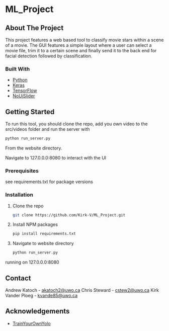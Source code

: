 # ML_Project



<!-- ABOUT THE PROJECT -->
## About The Project

This project features a web based tool to classify movie stars within a scene of a movie. The GUI features a simple layout where a user can select a movie file, trim it to a certain scene and finally send it to the back end for facial detection followed by classification. 


### Built With

* [Python](https://www.python.org/)
* [Keras](https://keras.io/)
* [TensorFlow](https://www.tensorflow.org/)
* [NoUiSlider](https://refreshless.com/nouislider/)



<!-- GETTING STARTED -->
## Getting Started

To run this tool, you should clone the repo, add you own video to the src/videos folder and run the server with

  ```sh
  python run_server.py
  ```
From the website directory.

Navigate to 127.0.0.0:8080 to interact with the UI

### Prerequisites

see requirements.txt for package versions


### Installation

1. Clone the repo
   ```sh
   git clone https://github.com/Kirk-V/ML_Project.git
   ```
2. Install NPM packages
   ```sh
   pip install requirements.txt
   ```
3. Navigate to website directory
   ```sh
   python run_server.py
   ```
running on 127.0.0.0:8080



<!-- CONTACT -->
## Contact 
Andrew Katoch - akatoch2@uwo.ca
Chris Steward - cstew2@uwo.ca
Kirk Vander Ploeg - kvande85@uwo.ca


<!-- ACKNOWLEDGEMENTS -->
## Acknowledgements
* [TrainYourOwnYolo](https://github.com/AntonMu/TrainYourOwnYOLO)
